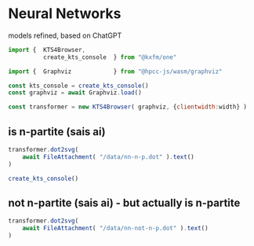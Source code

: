 # Neural Networks
  
models refined, based on ChatGPT

```js
import {  KTS4Browser,
          create_kts_console  } from "@kxfm/one"

import {  Graphviz            } from "@hpcc-js/wasm/graphviz"

const kts_console = create_kts_console()
const graphviz = await Graphviz.load()
```

```js
const transformer = new KTS4Browser( graphviz, {clientwidth:width} )
```

<div class="card">

## is n-partite (sais ai)

```js 
transformer.dot2svg(
    await FileAttachment( "/data/nn-n-p.dot" ).text()
)
```
</div>

```js
create_kts_console()
```

<div class="card">

## not n-partite (sais ai) - but actually is n-partite

```js 
transformer.dot2svg(
    await FileAttachment( "/data/nn-not-n-p.dot" ).text()
)
```
</div>

<link rel="stylesheet" href="/lib/graph.css" />
<script src="/lib/graph.js"></script>
